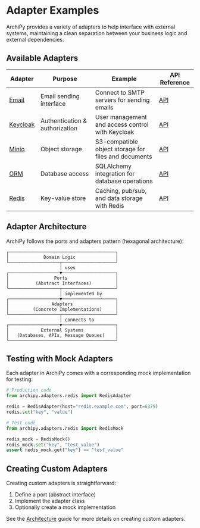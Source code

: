 # Adapter Examples

ArchiPy provides a variety of adapters to help interface with external systems, maintaining a clean separation between your business logic and external dependencies.

## Available Adapters

| Adapter | Purpose | Example | API Reference |
|---------|---------|---------|---------------|
| [Email](email.md) | Email sending interface | Connect to SMTP servers for sending emails | [API](../../api_reference/adapters.md#email) |
| [Keycloak](keycloak.md) | Authentication & authorization | User management and access control with Keycloak | [API](../../api_reference/adapters.md#keycloak) |
| [Minio](minio.md) | Object storage | S3-compatible object storage for files and documents | [API](../../api_reference/adapters.md#minio) |
| [ORM](orm.md) | Database access | SQLAlchemy integration for database operations | [API](../../api_reference/adapters.md#orm) |
| [Redis](redis.md) | Key-value store | Caching, pub/sub, and data storage with Redis | [API](../../api_reference/adapters.md#redis) |

## Adapter Architecture

ArchiPy follows the ports and adapters pattern (hexagonal architecture):

```
┌────────────────────────────────────────┐
│             Domain Logic               │
└───────────────────┬────────────────────┘
                    │ uses
┌───────────────────▼────────────────────┐
│                 Ports                  │
│          (Abstract Interfaces)         │
└───────────────────┬────────────────────┘
                    │ implemented by
┌───────────────────▼────────────────────┐
│                Adapters                │
│         (Concrete Implementations)     │
└───────────────────┬────────────────────┘
                    │ connects to
┌───────────────────▼────────────────────┐
│            External Systems            │
│   (Databases, APIs, Message Queues)    │
└────────────────────────────────────────┘
```

## Testing with Mock Adapters

Each adapter in ArchiPy comes with a corresponding mock implementation for testing:

```python
# Production code
from archipy.adapters.redis import RedisAdapter

redis = RedisAdapter(host="redis.example.com", port=6379)
redis.set("key", "value")

# Test code
from archipy.adapters.redis import RedisMock

redis_mock = RedisMock()
redis_mock.set("key", "test_value")
assert redis_mock.get("key") == "test_value"
```

## Creating Custom Adapters

Creating custom adapters is straightforward:

1. Define a port (abstract interface)
2. Implement the adapter class
3. Optionally create a mock implementation

See the [Architecture](../../architecture.md) guide for more details on creating custom adapters.
